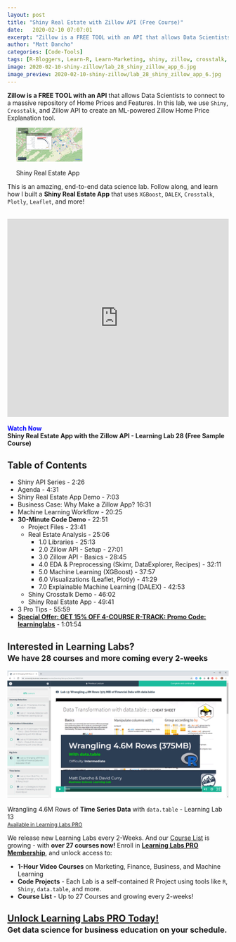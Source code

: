 ```yaml
---
layout: post
title: "Shiny Real Estate with Zillow API (Free Course)"
date:   2020-02-10 07:07:01
excerpt: "Zillow is a FREE TOOL with an API that allows Data Scientists to connect to a massive repository of Home Prices and Features. In this lab, we use Shiny, Crosstalk, and Zillow API to create an ML-powered Zillow Home Price Explanation tool."
author: "Matt Dancho"
categories: [Code-Tools]
tags: [R-Bloggers, Learn-R, Learn-Marketing, shiny, zillow, crosstalk, dalex, xgboost]
image: 2020-02-10-shiny-zillow/lab_28_shiny_zillow_app_6.jpg
image_preview: 2020-02-10-shiny-zillow/lab_28_shiny_zillow_app_6.jpg
---
```




__Zillow is a FREE TOOL with an API__ that allows Data Scientists to connect to a massive repository of Home Prices and Features. In this lab, we use `Shiny`, `Crosstalk`, and Zillow API to create an ML-powered Zillow Home Price Explanation tool.

<div class="pull-right hidden-xs" style="width:30%; margin-left:20px;">
  <img class="img-responsive" src="/assets/2020-02-10-shiny-zillow/lab_28_shiny_zillow_app_6.jpg">
  <p class="text-center date">Shiny Real Estate App</p>
</div>

This is an amazing, end-to-end data science lab. Follow along, and learn how I built a __Shiny Real Estate App__ that uses `XGBoost`, `DALEX`, `Crosstalk`, `Plotly`, `Leaflet`, and more!

<br>
<iframe class="logo-shadow" width="100%" height="450" src="https://www.youtube.com/embed/kLiU-hzS7SE" frameborder="0" allow="accelerometer; autoplay; encrypted-media; gyroscope; picture-in-picture" allowfullscreen></iframe>

<p class="date text-center"><strong><span style="color:blue;">Watch Now</span><br>Shiny Real Estate App with the Zillow API - Learning Lab 28 (Free Sample Course)</strong></p>




## Table of Contents

  - Shiny API Series - 2:26
  - Agenda - 4:31
  - Shiny Real Estate App Demo - 7:03
  - Business Case: Why Make a Zillow App? 16:31
  - Machine Learning Workflow - 20:25
  - __30-Minute Code Demo__ - 22:51
    - Project Files - 23:41
    - Real Estate Analysis - 25:06
      - 1.0 Libraries - 25:13
      - 2.0 Zillow API - Setup - 27:01
      - 3.0 Zillow API - Basics - 28:45
      - 4.0 EDA & Preprocessing (Skimr, DataExplorer, Recipes) - 32:11
      - 5.0 Machine Learning (XGBoost) - 37:57
      - 6.0 Visualizations (Leaflet, Plotly) - 41:29
      - 7.0 Explainable Machine Learning (DALEX) - 42:53
    - Shiny Crosstalk Demo - 46:02
    - Shiny Real Estate App - 49:41
  - 3 Pro Tips - 55:59
  - [__Special Offer: GET 15% OFF 4-COURSE R-TRACK: Promo Code: learninglabs__](https://university.business-science.io/p/4-course-bundle-machine-learning-and-web-applications-r-track-101-102-201-202a/?coupon_code=learninglabs) - 1:01:54


<h2>Interested in Learning Labs?<br>
<small>We have 28 courses and more coming every 2-weeks</small>
</h2>

![Learning Labs PRO](/assets/2020-01-24-gtrends/learning_labs_data_table.jpg)
<p class="date text-center">Wrangling 4.6M Rows of <strong>Time Series Data</strong> with <code>data.table</code> - Learning Lab 13<br>
<a href="https://university.business-science.io/p/learning-labs-pro"><small>Available in Learning Labs PRO</small></a>
</p>

We release new Learning Labs every 2-Weeks. And our [Course List](https://university.business-science.io/p/learning-labs-pro) is growing - with __over 27 courses now!__ Enroll in [__Learning Labs PRO Membership__](https://university.business-science.io/p/learning-labs-pro), and unlock access to:

- __1-Hour Video Courses__ on Marketing, Finance, Business, and Machine Learning
- __Code Projects__ - Each Lab is a self-contained R Project using tools like `R`, `Shiny`, `data.table`, and more.
- __Course List__ - Up to 27 Courses and growing every 2-weeks!

<h2 class="text-center">
<a href="https://university.business-science.io/p/learning-labs-pro">Unlock Learning Labs PRO Today!</a>
<br><small>Get data science for business education on your schedule.</small>
</h2>

